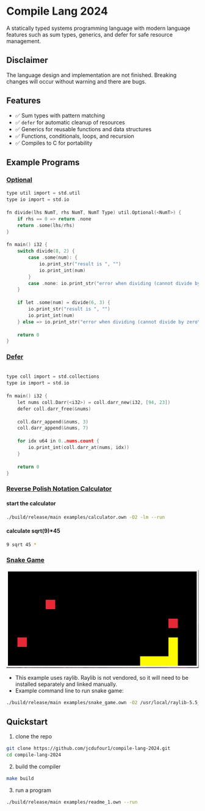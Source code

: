 # Compile Lang 2024
A statically typed systems programming language with modern language features such as sum types, generics, and defer for safe resource management.

## Disclaimer
The language design and implementation are not finished. Breaking changes will occur without warning and there are bugs.

## Features
- :white_check_mark: Sum types with pattern matching
- :white_check_mark: `defer` for automatic cleanup of resources
- :white_check_mark: Generics for reusable functions and data structures
- :white_check_mark: Functions, conditionals, loops, and recursion
- :white_check_mark: Compiles to C for portability

## Example Programs
### [Optional](examples/optional.own)
```c
type util import = std.util
type io import = std.io

fn divide(lhs NumT, rhs NumT, NumT Type) util.Optional(<NumT>) {
    if rhs == 0 => return .none
    return .some(lhs/rhs)
}

fn main() i32 {
    switch divide(8, 2) {
        case .some(num): {
            io.print_str("result is ", "")
            io.print_int(num)
        }
        case .none: io.print_str("error when dividing (cannot divide by zero\n")
    }

    if let .some(num) = divide(6, 3) {
        io.print_str("result is ", "")
        io.print_int(num)
    } else => io.print_str("error when dividing (cannot divide by zero\n")

    return 0
}
```

### [Defer](examples/defer.own)
```c

type coll import = std.collections
type io import = std.io

fn main() i32 {
    let nums coll.Darr(<i32>) = coll.darr_new(i32, [94, 23])
    defer coll.darr_free(&nums)

    coll.darr_append(&nums, 3)
    coll.darr_append(&nums, 7)

    for idx u64 in 0..nums.count {
        io.print_int(coll.darr_at(nums, idx))
    }

    return 0
}
```
### [Reverse Polish Notation Calculator](examples/calculator.own)
#### start the calculator
```sh
./build/release/main examples/calculator.own -O2 -lm --run
```
#### calculate sqrt(9)*45
```sh
9 sqrt 45 *
```


### [Snake Game](examples/snake_game.own)  
![](docs/snake_game.png)
- This example uses raylib. Raylib is not vendored, so it will need to be installed separately and linked manually.
- Example command line to run snake game:
```sh
./build/release/main examples/snake_game.own -O2 /usr/local/raylib-5.5_linux_amd64/lib/libraylib.a -lm --run
```

## Quickstart
1. clone the repo
```sh
git clone https://github.com/jcdufour1/compile-lang-2024.git
cd compile-lang-2024
```
2. build the compiler
```sh
make build
```
3. run a program
```sh
./build/release/main examples/readme_1.own --run
```


